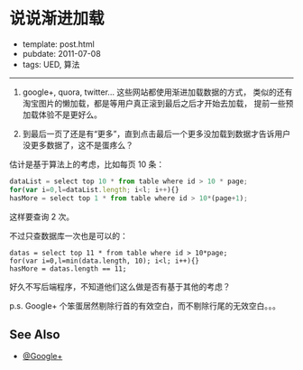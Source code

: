 
# 说说渐进加载

- template: post.html
- pubdate: 2011-07-08
- tags: UED, 算法

----


1. google+, quora, twitter... 这些网站都使用渐进加载数据的方式，
类似的还有淘宝图片的懒加载，都是等用户真正滚到最后之后才开始去加载，
提前一些预加载体验不是更好么。

2. 到最后一页了还是有“更多”，直到点击最后一个更多没加载到数据才告诉用户
没更多数据了，这不是蛋疼么？

估计是基于算法上的考虑，比如每页 10 条：

```js
dataList = select top 10 * from table where id > 10 * page;
for(var i=0,l=dataList.length; i<l; i++){}
hasMore = select top 1 * from table where id > 10*(page+1);
```

这样要查询 2 次。

不过只查数据库一次也是可以的：

```
datas = select top 11 * from table where id > 10*page;
for(var i=0,l=min(data.length, 10); i<l; i++){}
hasMore = datas.length == 11;
```

好久不写后端程序，不知道他们这么做是否有基于其他的考虑？

p.s. Google+ 个笨蛋居然剔除行首的有效空白，而不剔除行尾的无效空白。。。

## See Also

* [@Google+](https://plus.google.com/108314985261981078822/posts/WrYSxHJnDXW)
